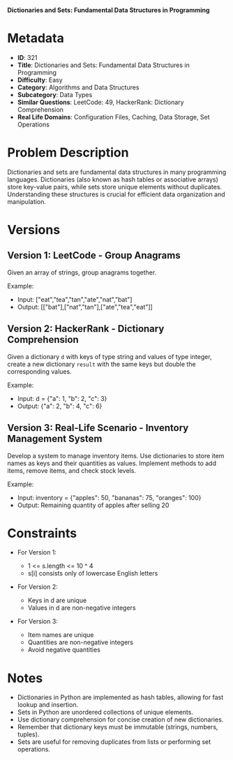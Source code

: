 **Dictionaries and Sets: Fundamental Data Structures in Programming**

# Metadata

- **ID**: 321
- **Title**: Dictionaries and Sets: Fundamental Data Structures in Programming
- **Difficulty**: Easy
- **Category**: Algorithms and Data Structures
- **Subcategory**: Data Types
- **Similar Questions**: LeetCode: 49, HackerRank: Dictionary Comprehension
- **Real Life Domains**: Configuration Files, Caching, Data Storage, Set Operations

# Problem Description

Dictionaries and sets are fundamental data structures in many programming languages. Dictionaries (also known as hash tables or associative arrays) store key-value pairs, while sets store unique elements without duplicates. Understanding these structures is crucial for efficient data organization and manipulation.

# Versions

## Version 1: LeetCode - Group Anagrams

Given an array of strings, group anagrams together.

Example:
- Input: ["eat","tea","tan","ate","nat","bat"]
- Output: [["bat"],["nat","tan"],["ate","tea","eat"]]

## Version 2: HackerRank - Dictionary Comprehension

Given a dictionary `d` with keys of type string and values of type integer, create a new dictionary `result` with the same keys but double the corresponding values.

Example:
- Input: d = {"a": 1, "b": 2, "c": 3}
- Output: {"a": 2, "b": 4, "c": 6}

## Version 3: Real-Life Scenario - Inventory Management System

Develop a system to manage inventory items. Use dictionaries to store item names as keys and their quantities as values. Implement methods to add items, remove items, and check stock levels.

Example:
- Input: inventory = {"apples": 50, "bananas": 75, "oranges": 100}
- Output: Remaining quantity of apples after selling 20

# Constraints

- For Version 1:
  - 1 <= s.length <= 10 ^ 4
  - s[i] consists only of lowercase English letters

- For Version 2:
  - Keys in d are unique
  - Values in d are non-negative integers

- For Version 3:
  - Item names are unique
  - Quantities are non-negative integers
  - Avoid negative quantities

# Notes

- Dictionaries in Python are implemented as hash tables, allowing for fast lookup and insertion.
- Sets in Python are unordered collections of unique elements.
- Use dictionary comprehension for concise creation of new dictionaries.
- Remember that dictionary keys must be immutable (strings, numbers, tuples).
- Sets are useful for removing duplicates from lists or performing set operations.
